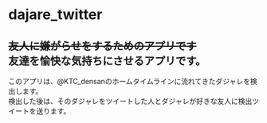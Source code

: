 # dajare_twitter
~~友人に嫌がらせをするためのアプリです~~   
友達を愉快な気持ちにさせるアプリです。   
---
このアプリは、@KTC_densanのホームタイムラインに流れてきたダジャレを検出します。   
検出した後は、そのダジャレをツイートした人とダジャレが好きな友人に検出ツイートを送ります。   
